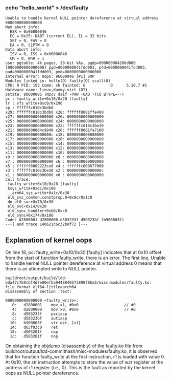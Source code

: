 ### echo "hello_world" > /dev/faulty
```
Unable to handle kernel NULL pointer dereference at virtual address 0000000000000000  
Mem abort info:  
  ESR = 0x96000046  
  EC = 0x25: DABT (current EL), IL = 32 bits  
  SET = 0, FnV = 0  
  EA = 0, S1PTW = 0  
Data abort info:  
  ISV = 0, ISS = 0x00000046  
  CM = 0, WnR = 1  
user pgtable: 4k pages, 39-bit VAs, pgdp=000000004206d000  
[0000000000000000] pgd=0000000041fdd003, p4d=0000000041fdd003, pud=0000000041fdd003, pmd=0000000000000000  
Internal error: Oops: 96000046 [#1] SMP  
Modules linked in: hello(O) faulty(O) scull(O)  
CPU: 0 PID: 153 Comm: sh Tainted: G           O      5.10.7 #1  
Hardware name: linux,dummy-virt (DT)  
pstate: 80000005 (Nzcv daif -PAN -UAO -TCO BTYPE=--)  
pc : faulty_write+0x10/0x20 [faulty]  
lr : vfs_write+0xc0/0x290  
sp : ffffffc010c3bdb0  
x29: ffffffc010c3bdb0 x28: ffffff8001ffe400  
x27: 0000000000000000 x26: 0000000000000000  
x25: 0000000000000000 x24: 0000000000000000  
x23: 0000000000000000 x22: ffffffc010c3be30  
x21: 00000000004c9940 x20: ffffff8001fa7100  
x19: 000000000000000c x18: 0000000000000000  
x17: 0000000000000000 x16: 0000000000000000  
x15: 0000000000000000 x14: 0000000000000000  
x13: 0000000000000000 x12: 0000000000000000  
x11: 0000000000000000 x10: 0000000000000000  
x9 : 0000000000000000 x8 : 0000000000000000  
x7 : 0000000000000000 x6 : 0000000000000000  
x5 : ffffff8002223ce8 x4 : ffffffc008677000  
x3 : ffffffc010c3be30 x2 : 000000000000000c  
x1 : 0000000000000000 x0 : 0000000000000000  
Call trace:  
 faulty_write+0x10/0x20 [faulty]  
 ksys_write+0x6c/0x100  
 __arm64_sys_write+0x1c/0x30  
 el0_svc_common.constprop.0+0x9c/0x1c0  
 do_el0_svc+0x70/0x90  
 el0_svc+0x14/0x20  
 el0_sync_handler+0xb0/0xc0  
 el0_sync+0x174/0x180  
Code: d2800001 d2800000 d503233f d50323bf (b900003f)  
---[ end trace 140621c6c32b0f72 ]---
```
## Explanation of kernel oops 

On line 18, pc: faulty_write+0x10/0x20 [faulty] indicates that
at 0x10 offset from the start of function faulty_write, there is
an error.  The first line, Unable to handle kernel NULL pointer dereference at
virtual address 0 means that there is an attempted write to NULL pointer.
```
buildroot/output/build/ldd-bda47c7b9cbf4d7e80efba9448846573898f86a5/misc-modules/faulty.ko:     file format elf64-littleaarch64
Disassembly of section .text:

0000000000000000 <faulty_write>:
   0:   d2800001    mov x1, #0x0                    // #0
   4:   d2800000    mov x0, #0x0                    // #0
   8:   d503233f    paciasp
   c:   d50323bf    autiasp
  10:   b900003f    str wzr, [x1]
  14:   d65f03c0    ret
  18:   d503201f    nop
  1c:   d503201f    nop
```
On obtaining the objdump (disassembly) of the faulty.ko file from 
buildroot/output/ldd-commithash/misc-modules/faulty.ko, it is observed
that for function faulty_write at the first instruction, r1 is loaded
with value 0. At 0x10, the str instruction attempts to store the value
of wzr register at the address of r1 register (i.e., 0). This is the fault
as reported by the kernel oops as NULL pointer dereference.

